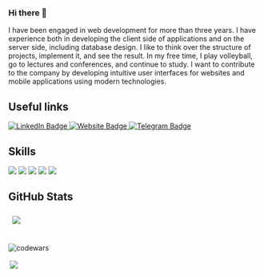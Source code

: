 ### Hi there 👋

I have been engaged in web development for more than three years. I have experience both in developing the client side of applications and on the server side, including database design. I like to think over the structure of projects, implement it, and see the result. In my free time, I play volleyball, go to lectures and conferences, and continue to study. I want to contribute to the company by developing intuitive user interfaces for websites and mobile applications using modern technologies.

## Useful links

<div id="badges">
  <a href="https://www.linkedin.com/in/antonshvetc/">
    <img src="https://img.shields.io/badge/LinkedIn-blue?style=for-the-badge&logo=linkedin&logoColor=white" alt="LinkedIn Badge"/>
  </a>
  <a href="https://next-portfolio-new-steel.vercel.app/" target="_blank">
    <img src="https://img.shields.io/badge/My_Website-blue?style=for-the-badge&logo=internet-explorer&logoColor=white&color=eb688c" alt="Website Badge"/>
  </a>
  <a href="https://t.me/antonshvetc">
    <img src="https://img.shields.io/badge/Telegram-blue?style=for-the-badge&logo=telegram&logoColor=white" alt="Telegram Badge"/>
  </a>

</div>

<!--
**Anton-Shvetc/Anton-Shvetc** is a ✨ _special_ ✨ repository because its `README.md` (this file) appears on your GitHub profile.

Here are some ideas to get you started:

- 🔭 I’m currently working on ...
- 🌱 I’m currently learning ...
- 👯 I’m looking to collaborate on ...
- 🤔 I’m looking for help with ...
- 💬 Ask me about ...
- 📫 How to reach me: ...
- 😄 Pronouns: ...
- ⚡ Fun fact: ...

-->

## Skills

![](https://img.shields.io/badge/Code-React-informational?style=flat&logo=react&logoColor=white&color=eb688c)
![](https://img.shields.io/badge/Code-Redux-informational?style=flat&logo=Redux&logoColor=white&color=eb688c)
![](https://img.shields.io/badge/Code-JavaScript-informational?style=flat&logo=JavaScript&logoColor=white&color=eb688c)
![](https://img.shields.io/badge/Code-TypeScript-informational?style=flat&logo=TypeScript&logoColor=white&color=eb688c)
![](https://img.shields.io/badge/Code-MongoDB-informational?style=flat&logo=MongoDB&logoColor=white&color=eb688c)



## GitHub Stats

<a href="#">
  <img align="center" style="margin:0.5rem" src="https://github-readme-stats.vercel.app/api/top-langs/?username=anton-shvetc&show_icons=true&theme=dracula" /> 
</a>

<br>
<br>

![codewars](https://www.codewars.com/users/Anton-Shvetc/badges/large)

<a href="#">
  <img align="center" style="margin:0.2rem" src="https://github-readme-stats.vercel.app/api?username=anton-shvetc&theme=dracula&hide=issues&show_icons=true" />
</a>










